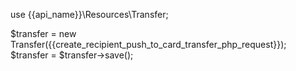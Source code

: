 use {{api_name}}\Resources\Transfer;

$transfer = new Transfer({{create_recipient_push_to_card_transfer_php_request}});
$transfer = $transfer->save();